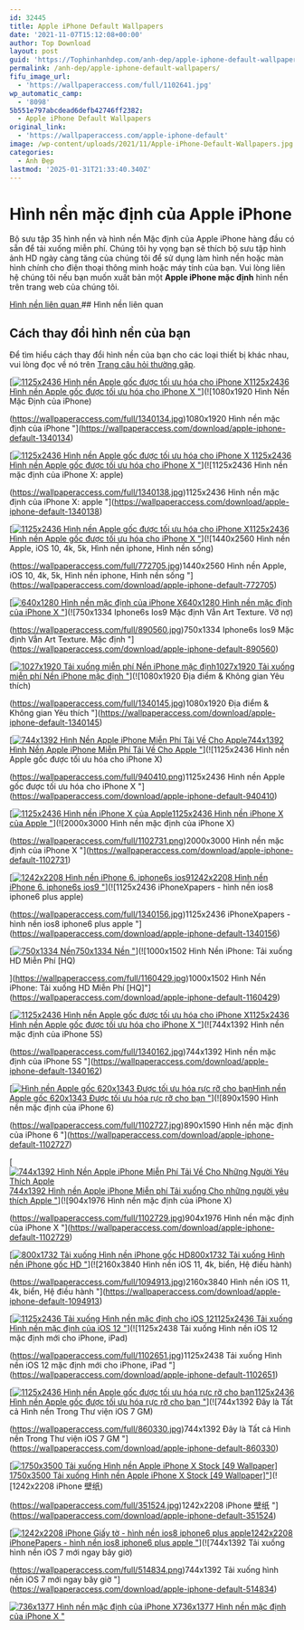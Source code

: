 ```yaml
---
id: 32445
title: Apple iPhone Default Wallpapers
date: '2021-11-07T15:12:08+00:00'
author: Top Download
layout: post
guid: 'https://Tophinhanhdep.com/anh-dep/apple-iphone-default-wallpapers/'
permalink: /anh-dep/apple-iphone-default-wallpapers/
fifu_image_url:
  - 'https://wallpaperaccess.com/full/1102641.jpg'
wp_automatic_camp:
  - '8098'
5b551e797abcdead6defb42746ff2382:
  - Apple iPhone Default Wallpapers
original_link:
  - 'https://wallpaperaccess.com/apple-iphone-default'
image: /wp-content/uploads/2021/11/Apple-iPhone-Default-Wallpapers.jpg
categories:
  - Ảnh Đẹp
lastmod: '2025-01-31T21:33:40.340Z'
---
```

# Hình nền mặc định của Apple iPhone

Bộ sưu tập 35 hình nền và hình nền Mặc định của Apple iPhone hàng đầu có sẵn để tải xuống miễn phí. Chúng tôi hy vọng bạn sẽ thích bộ sưu tập hình ảnh HD ngày càng tăng của chúng tôi để sử dụng làm hình nền hoặc màn hình chính cho điện thoại thông minh hoặc máy tính của bạn. Vui lòng liên hệ chúng tôi nếu bạn muốn xuất bản một **Apple iPhone mặc định** hình nền trên trang web của chúng tôi.

[Hình nền liên quan ](#related) ## Hình nền liên quan

## Cách thay đổi hình nền của bạn

Để tìm hiểu cách thay đổi hình nền của bạn cho các loại thiết bị khác nhau, vui lòng đọc về nó trên [Trang câu hỏi thường gặp](https://tophinhanhdep.com/faq/).

  
[[![1125x2436 Hình nền Apple gốc được tối ưu hóa cho iPhone X](https://wallpaperaccess.com/full/1102641.jpg)1125x2436 Hình nền Apple gốc được tối ưu hóa cho iPhone X "](https://wallpaperaccess.com/download/apple-iphone-default-1102641)](![1080x1920 Hình Nền Mặc Định của iPhone)

(https://wallpaperaccess.com/full/1340134.jpg)1080x1920 Hình nền mặc định của iPhone "](https://wallpaperaccess.com/download/apple-iphone-default-1340134)

[[![1125x2436 Hình nền Apple gốc được tối ưu hóa cho iPhone X](https://wallpaperaccess.com/full/1102714.jpg) 1125x2436 Hình nền Apple gốc được tối ưu hóa cho iPhone X "](https://wallpaperaccess.com/download/apple-iphone-default-1102714)](![1125x2436 Hình nền mặc định của iPhone X: apple)

(https://wallpaperaccess.com/full/1340138.jpg)1125x2436 Hình nền mặc định của iPhone X: apple "](https://wallpaperaccess.com/download/apple-iphone-default-1340138)

[[![1125x2436 Hình nền Apple gốc được tối ưu hóa cho iPhone X](https://wallpaperaccess.com/full/1102643.jpg)1125x2436 Hình nền Apple gốc được tối ưu hóa cho iPhone X "](https://wallpaperaccess.com/download/apple-iphone-default-1102643)](![1440x2560 Hình nền Apple, iOS 10, 4k, 5k, Hình nền iphone, Hình nền sống)

(https://wallpaperaccess.com/full/772705.jpg)1440x2560 Hình nền Apple, iOS 10, 4k, 5k, Hình nền iphone, Hình nền sống "](https://wallpaperaccess.com/download/apple-iphone-default-772705)

[[![640x1280 Hình nền mặc định của iPhone X](https://wallpaperaccess.com/full/1102648.jpg)640x1280 Hình nền mặc định của iPhone X "](https://wallpaperaccess.com/download/apple-iphone-default-1102648)](![750x1334 Iphone6s Ios9 Mặc định Vẫn Art Texture.  Vỡ nợ)

(https://wallpaperaccess.com/full/890560.jpg)750x1334 Iphone6s Ios9 Mặc định Vẫn Art Texture. Mặc định "](https://wallpaperaccess.com/download/apple-iphone-default-890560)

[[![1027x1920 Tải xuống miễn phí Nền iPhone mặc định](https://wallpaperaccess.com/full/1340144.jpg)1027x1920 Tải xuống miễn phí Nền iPhone mặc định "](https://wallpaperaccess.com/download/apple-iphone-default-1340144)](![1080x1920 Địa điểm & Không gian Yêu thích)

(https://wallpaperaccess.com/full/1340145.jpg)1080x1920 Địa điểm &amp; Không gian Yêu thích "](https://wallpaperaccess.com/download/apple-iphone-default-1340145)

[[![744x1392 Hình Nền Apple iPhone Miễn Phí Tải Về Cho Apple](https://wallpaperaccess.com/full/1340146.jpg)744x1392 Hình Nền Apple iPhone Miễn Phí Tải Về Cho Apple "](https://wallpaperaccess.com/download/apple-iphone-default-1340146)](![1125x2436 Hình nền Apple gốc được tối ưu hóa cho iPhone X)

(https://wallpaperaccess.com/full/940410.png)1125x2436 Hình nền Apple gốc được tối ưu hóa cho iPhone X "](https://wallpaperaccess.com/download/apple-iphone-default-940410)

[[![1125x2436 Hình nền iPhone X của Apple](https://wallpaperaccess.com/full/1340149.png)1125x2436 Hình nền iPhone X của Apple "](https://wallpaperaccess.com/download/apple-iphone-default-1340149)](![2000x3000 Hình nền mặc định của iPhone X)

(https://wallpaperaccess.com/full/1102731.png)2000x3000 Hình nền mặc định của iPhone X "](https://wallpaperaccess.com/download/apple-iphone-default-1102731)

[[![1242x2208 Hình nền iPhone 6.  iphone6s ios9](https://wallpaperaccess.com/full/828933.jpg)1242x2208 Hình nền iPhone 6. iphone6s ios9 "](https://wallpaperaccess.com/download/apple-iphone-default-828933)](![1125x2436 iPhoneXpapers - hình nền ios8 iphone6 ​​plus apple)

(https://wallpaperaccess.com/full/1340156.jpg)1125x2436 iPhoneXpapers - hình nền ios8 iphone6 ​​plus apple "](https://wallpaperaccess.com/download/apple-iphone-default-1340156)

[[![750x1334 Nền](https://wallpaperaccess.com/full/1102642.jpg)750x1334 Nền "](https://wallpaperaccess.com/download/apple-iphone-default-1102642)](![1000x1502 Hình Nền iPhone: Tải xuống HD Miễn Phí [HQ)

](https://wallpaperaccess.com/full/1160429.jpg)1000x1502 Hình Nền iPhone: Tải xuống HD Miễn Phí \[HQ\]"](https://wallpaperaccess.com/download/apple-iphone-default-1160429)

[[![1125x2436 Hình nền Apple gốc được tối ưu hóa cho iPhone X](https://wallpaperaccess.com/full/940372.png)1125x2436 Hình nền Apple gốc được tối ưu hóa cho iPhone X "](https://wallpaperaccess.com/download/apple-iphone-default-940372)](![744x1392 Hình nền mặc định của iPhone 5S)

(https://wallpaperaccess.com/full/1340162.jpg)744x1392 Hình nền mặc định của iPhone 5S "](https://wallpaperaccess.com/download/apple-iphone-default-1340162)

[[![Hình nền Apple gốc 620x1343 Được tối ưu hóa rực rỡ cho bạn](https://wallpaperaccess.com/full/1340167.jpg)Hình nền Apple gốc 620x1343 Được tối ưu hóa rực rỡ cho bạn "](https://wallpaperaccess.com/download/apple-iphone-default-1340167)](![890x1590 Hình nền mặc định của iPhone 6)

(https://wallpaperaccess.com/full/1102727.jpg)890x1590 Hình nền mặc định của iPhone 6 "](https://wallpaperaccess.com/download/apple-iphone-default-1102727)

[[![744x1392 Hình Nền Apple iPhone Miễn Phí Tải Về Cho Những Người Yêu Thích Apple](https://wallpaperaccess.com/full/1227840.jpg)744x1392 Hình nền Apple iPhone Miễn phí Tải xuống Cho những người yêu thích Apple "](https://wallpaperaccess.com/download/apple-iphone-default-1227840)](![904x1976 Hình nền mặc định của iPhone X)

(https://wallpaperaccess.com/full/1102729.jpg)904x1976 Hình nền mặc định của iPhone X "](https://wallpaperaccess.com/download/apple-iphone-default-1102729)

[[![800x1732 Tải xuống Hình nền iPhone gốc HD](https://wallpaperaccess.com/full/1340177.jpg)800x1732 Tải xuống Hình nền iPhone gốc HD "](https://wallpaperaccess.com/download/apple-iphone-default-1340177)](![2160x3840 Hình nền iOS 11, 4k, biển, Hệ điều hành)

(https://wallpaperaccess.com/full/1094913.jpg)2160x3840 Hình nền iOS 11, 4k, biển, Hệ điều hành "](https://wallpaperaccess.com/download/apple-iphone-default-1094913)

[[![1125x2436 Tải xuống Hình nền mặc định cho iOS 12](https://wallpaperaccess.com/full/1340184.jpg)1125x2436 Tải xuống Hình nền mặc định của iOS 12 "](https://wallpaperaccess.com/download/apple-iphone-default-1340184)](![1125x2438 Tải xuống Hình nền iOS 12 mặc định mới cho iPhone, iPad)

(https://wallpaperaccess.com/full/1102651.jpg)1125x2438 Tải xuống Hình nền iOS 12 mặc định mới cho iPhone, iPad "](https://wallpaperaccess.com/download/apple-iphone-default-1102651)

[[![1125x2436 Hình nền Apple gốc được tối ưu hóa rực rỡ cho bạn](https://wallpaperaccess.com/full/1340190.png)1125x2436 Hình nền Apple gốc được tối ưu hóa rực rỡ cho bạn "](https://wallpaperaccess.com/download/apple-iphone-default-1340190)](![744x1392 Đây là Tất cả Hình nền Trong Thư viện iOS 7 GM)

(https://wallpaperaccess.com/full/860330.jpg)744x1392 Đây là Tất cả Hình nền Trong Thư viện iOS 7 GM "](https://wallpaperaccess.com/download/apple-iphone-default-860330)

[[![1750x3500 Tải xuống Hình nền Apple iPhone X Stock [49 Wallpaper]](https://wallpaperaccess.com/full/1340194.jpg)1750x3500 Tải xuống Hình nền Apple iPhone X Stock \[49 Wallpaper\]"](https://wallpaperaccess.com/download/apple-iphone-default-1340194)](![1242x2208 iPhone 壁纸)

(https://wallpaperaccess.com/full/351524.jpg)1242x2208 iPhone 壁纸 "](https://wallpaperaccess.com/download/apple-iphone-default-351524)

[[![1242x2208 iPhone Giấy tờ - hình nền ios8 iphone6 ​​plus apple](https://wallpaperaccess.com/full/1340202.jpg)1242x2208 iPhonePapers - hình nền ios8 iphone6 ​​plus apple "](https://wallpaperaccess.com/download/apple-iphone-default-1340202)](![744x1392 Tải xuống hình nền iOS 7 mới ngay bây giờ)

(https://wallpaperaccess.com/full/514834.png)744x1392 Tải xuống hình nền iOS 7 mới ngay bây giờ "](https://wallpaperaccess.com/download/apple-iphone-default-514834)

[![736x1377 Hình nền mặc định của iPhone X](https://wallpaperaccess.com/full/1340209.jpg)736x1377 Hình nền mặc định của iPhone X "](https://wallpaperaccess.com/download/apple-iphone-default-1340209)
